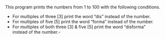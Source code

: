 This program prints the numbers from 1 to 100 with the following conditions.
- For multiples of three [3] print the word “dis” instead of the number.
- For multiples of five [5] print the word “forma” instead of the number.
- For multiples of both three [3] & five [5] print the word “disforma” instead of the number.-

